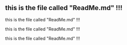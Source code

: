 ## this is the file called "ReadMe.md" !!!

this is the file called "ReadMe.md" !!!

this is the file called "ReadMe.md" !!!

this is the file called "ReadMe.md" !!!